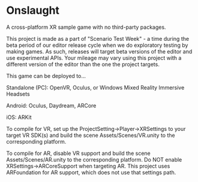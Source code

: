 # Onslaught
A cross-platform XR sample game with no third-party packages.

This project is made as a part of "Scenario Test Week" - a time during the beta period of our editor release cycle when we do exploratory testing by making games.  As such, releases will target beta versions of the editor and use experimental APIs. Your mileage may vary using this project with a different version of the editor than the one the project targets.

This game can be deployed to...

Standalone (PC): OpenVR, Oculus, or Windows Mixed Reality Immersive Headsets

Android: Oculus, Daydream, ARCore

iOS: ARKit

To compile for VR, set up the ProjectSetting->Player->XRSettings to your target VR SDK(s) and build the scene Assets/Scenes/VR.unity to the corresponding platform.

To compile for AR, disable VR support and build the scene Assets/Scenes/AR.unity to the corresponding platform.  Do NOT enable XRSettings->ARCoreSupport when targeting AR.  This project uses ARFoundation for AR support, which does not use that settings path.
